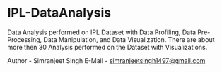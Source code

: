 # IPL-DataAnalysis
Data Analysis performed on IPL Dataset with Data Profiling, Data Pre-Processing, Data Manipulation, and Data Visualization.
There are about more then 30 Analysis performed on the Dataset with Visualizations.

Author - Simranjeet Singh
E-Mail - simranjeetsingh1497@gmail.com
